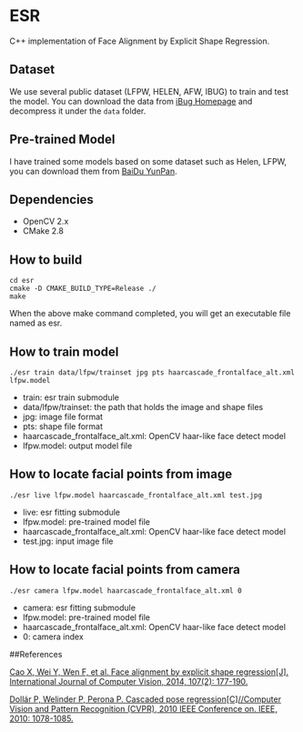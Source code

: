 ESR
=========================

C++ implementation of Face Alignment by Explicit Shape Regression.

## Dataset
We use several public dataset (LFPW, HELEN, AFW, IBUG) to train and test the model. You can download the data from [iBug Homepage](https://ibug.doc.ic.ac.uk/resources/facial-point-annotations/) and decompress it under the `data` folder.

## Pre-trained Model
I have trained some models based on some dataset such as Helen, LFPW, you can download them from [BaiDu YunPan](https://pan.baidu.com/s/1gftIcsN). 

## Dependencies
+ OpenCV 2.x
+ CMake 2.8

## How to build

```
cd esr
cmake -D CMAKE_BUILD_TYPE=Release ./
make
```

When the above make command completed, you will get an executable file named as esr.

## How to train model

```
./esr train data/lfpw/trainset jpg pts haarcascade_frontalface_alt.xml lfpw.model
```
- train: esr train submodule
- data/lfpw/trainset: the path that holds the image and shape files
- jpg: image file format
- pts: shape file format
- haarcascade_frontalface_alt.xml: OpenCV haar-like face detect model
- lfpw.model: output model file 

## How to locate facial points from image
```
./esr live lfpw.model haarcascade_frontalface_alt.xml test.jpg
```
- live: esr fitting submodule
- lfpw.model: pre-trained model file 
- haarcascade_frontalface_alt.xml: OpenCV haar-like face detect model
- test.jpg: input image file 

## How to locate facial points from camera
```
./esr camera lfpw.model haarcascade_frontalface_alt.xml 0
```
- camera: esr fitting submodule
- lfpw.model: pre-trained model file 
- haarcascade_frontalface_alt.xml: OpenCV haar-like face detect model
- 0: camera index 


##References

[Cao X, Wei Y, Wen F, et al. Face alignment by explicit shape regression[J]. International Journal of Computer Vision, 2014, 107(2): 177-190.](http://download.springer.com/static/pdf/767/art%253A10.1007%252Fs11263-013-0667-3.pdf?originUrl=http%3A%2F%2Flink.springer.com%2Farticle%2F10.1007%2Fs11263-013-0667-3&token2=exp=1460503837~acl=%2Fstatic%2Fpdf%2F767%2Fart%25253A10.1007%25252Fs11263-013-0667-3.pdf%3ForiginUrl%3Dhttp%253A%252F%252Flink.springer.com%252Farticle%252F10.1007%252Fs11263-013-0667-3*~hmac=6505e6647730a48451f067d7ceb45fe222614be4990a779a370666c57c7d82f7)

[Dollár P, Welinder P, Perona P. Cascaded pose regression[C]//Computer Vision and Pattern Recognition (CVPR), 2010 IEEE Conference on. IEEE, 2010: 1078-1085.](http://ieeexplore.ieee.org/stamp/stamp.jsp?tp=&arnumber=5540094)

